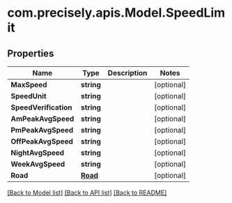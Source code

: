
# com.precisely.apis.Model.SpeedLimit

## Properties

Name | Type | Description | Notes
------------ | ------------- | ------------- | -------------
**MaxSpeed** | **string** |  | [optional] 
**SpeedUnit** | **string** |  | [optional] 
**SpeedVerification** | **string** |  | [optional] 
**AmPeakAvgSpeed** | **string** |  | [optional] 
**PmPeakAvgSpeed** | **string** |  | [optional] 
**OffPeakAvgSpeed** | **string** |  | [optional] 
**NightAvgSpeed** | **string** |  | [optional] 
**WeekAvgSpeed** | **string** |  | [optional] 
**Road** | [**Road**](Road.md) |  | [optional] 

[[Back to Model list]](../README.md#documentation-for-models)
[[Back to API list]](../README.md#documentation-for-api-endpoints)
[[Back to README]](../README.md)

